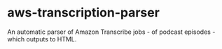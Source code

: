 # aws-transcription-parser
An automatic parser of Amazon Transcribe jobs - of podcast episodes - which outputs to HTML.
